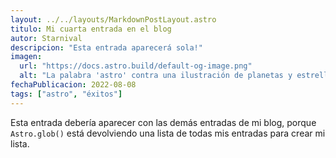```yaml
---
layout: ../../layouts/MarkdownPostLayout.astro
titulo: Mi cuarta entrada en el blog
autor: Starnival
descripcion: "Esta entrada aparecerá sola!"
imagen:
  url: "https://docs.astro.build/default-og-image.png"
  alt: "La palabra 'astro' contra una ilustración de planetas y estrellas."
fechaPublicacion: 2022-08-08
tags: ["astro", "éxitos"]
---
```

Esta entrada debería aparecer con las demás entradas de mi blog, porque `Astro.glob()` está devolviendo una lista de todas mis entradas para crear mi lista.